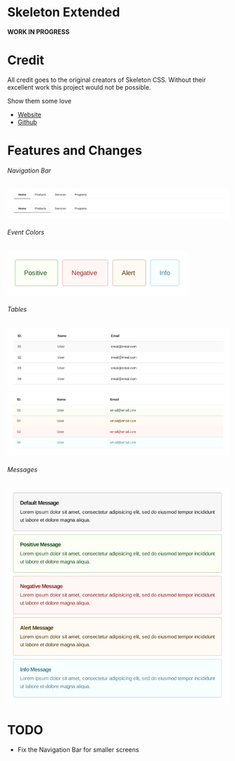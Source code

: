 # Skeleton Extended
__WORK IN PROGRESS__

# Credit
All credit goes to the original creators of Skeleton CSS. Without their excellent work this project would not be possible.

Show them some love 
* [Website](http://getskeleton.com/)
* [Github](https://github.com/dhg/Skeleton/)

# Features and Changes
###### Navigation Bar
![Navigation Bar](screenshots/01_navbar.png)

###### Event Colors
![Event Colors](screenshots/02_event_colors.png)

###### Tables
![Tables](screenshots/03_table.png)
![Tables with Event Colors](screenshots/04_table_event_colors..png)

###### Messages
![Messages](screenshots/05_messages.png)

# TODO
* Fix the Navigation Bar for smaller screens
